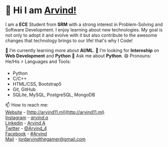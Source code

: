 # 👋 Hi I am [Arvind!](http://arvind11.ml)

I am a **ECE** Student from **SRM** with a strong interest in Problem-Solving and Software Development. I enjoy learning about new technologies. My goal is not only to adopt it and evolve with it but also contribute to the awesome changes that technology brings to our life! that's why I Code!

🌱 I’m currently learning more about **AI/ML**.
👯 I’m looking for **Internship** on **Web Development**  and **Python**
💬 Ask me about **Python**.
😄 Pronouns: He/His
⚡ Languages and Tools:
 - Python
 - C/C++
 - HTML/CSS, Bootstrap5
 - Git, GitHub
 - SQLite,  MySQL, PostgreSQL, MongoDB


📫 How to reach me: <br>
	[Website](http://arvind11.ml) - [http://arvind11.ml](http://arvind11.ml)<br>
	[Instagram](https://www.instagram.com/_arvind.a_/) - [_arvind.a_](https://www.instagram.com/_arvind.a_/)<br>
			[Linkedin](https://www.linkedin.com/in/arvind-a-840b48211/) - [Arvind A](https://www.linkedin.com/in/arvind-a-840b48211/)<br>
			[Twitter](https://twitter.com/Arvind423207283) - [@Arvind_4](https://www.instagram.com/_arvind.a_/)<br>
			[Facebook](https://www.facebook.com/people/Arvind/100025343731726/) - [#Arvind](https://www.facebook.com/people/Arvind/100025343731726/)<br>
			[Mail](mailto:lordarvindthegamer@gmail.com) - [lordarvindthegamer@gmail.com](mailto:lordarvindthegamer@gmail.com)
